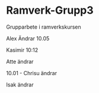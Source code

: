 # Ramverk-Grupp3
Grupparbete i ramverkskursen

Alex Ändrar 10.05

Kasimir 10:12 

Atte ändrar

10.01 - Chrisu ändrar

Isak ändrar

